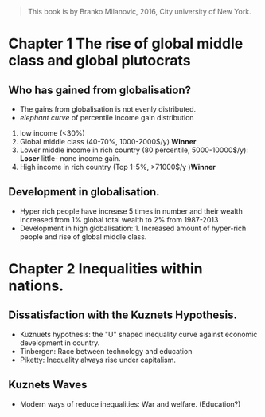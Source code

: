 > This book is by Branko Milanovic, 2016,  City university of New York.
>

# Chapter 1 The rise of global middle class and global plutocrats

## Who has gained from globalisation?
- The gains from globalisation is not evenly distributed.
- *elephant curve* of percentile income gain distribution 
1. low income (<30%)
2. Global middle class (40-70%, 1000-2000$/y) **Winner** 
3. Lower middle income in rich country (80 percentile, 5000-10000$/y): **Loser** little- none income gain.
4. High income in rich country (Top 1-5%, >71000$/y )**Winner**

## Development in globalisation.
- Hyper rich people have increase 5 times in number and their wealth increased from 1% global total wealth to 2% from 1987-2013
- Development in high globalisation: 1. Increased amount of hyper-rich people and rise of global middle class.

# Chapter 2 Inequalities within nations.
## Dissatisfaction with the Kuznets Hypothesis.
- Kuznuets hypothesis: the "U" shaped inequality curve against economic development in country.
- Tinbergen: Race between technology and education
- Piketty: Inequality always rise under capitalism.

## Kuznets Waves
- Modern ways of reduce inequalities: War and welfare. (Education?)

<!--stackedit_data:
eyJoaXN0b3J5IjpbLTcwNTc4NjMxNCwtOTcxNTQ0NjUxLDY3Nz
cwOTU2MiwtMTAzNjMzNDkxNCwyMzk1NzgwOTgsLTQ2NTU4MjA0
NywtMTE5NDc5MjMzMCwtMzk2MTg4NjE1LC0xMjgzOTM2NzI3LD
I4MzkyODgyNF19
-->